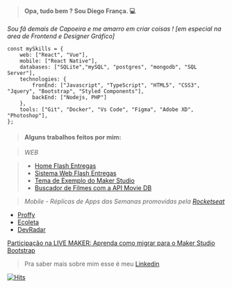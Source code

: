 > #### Opa, tudo bem ? Sou Diego França. :computer:

*Sou fã demais de Capoeira e me amarro em criar coisas ! [em especial na area de Frontend e Designer Gráfico]*

```
const mySkills = {
    web: ["React", "Vue"],
    mobile: ["React Native"],
    databases: ["SQLite","mySQL", "postgres", "mongodb", "SQL Server"],
    technologies: {
        fronEnd: ["Javascript", "TypeScript", "HTML5", "CSS3", "Jquery", "Bootstrap", "Styled Components"],
        backEnd: ["Nodejs, PHP"]
    },
    tools: ["Git", "Docker", "Vs Code", "Figma", "Adobe XD", "Photoshop"],
};

```
> #### Alguns trabalhos feitos por mim:

> *WEB*

> - [Home Flash Entregas](https://www.flashentregas.com.br/)
> - [Sistema Web Flash Entregas](https://appweb.flashentregas.com.br/login)
> - [Tema de Exemplo do Maker Studio](https://hotelaria.softwell.com.br/hotelariaboot/open.do?sys=HOT)
> - [Buscador de Filmes com a API Movie DB](https://pwa-app-host.firebaseapp.com/)

> *Mobile - Réplicas de Apps das Semanas promovidas pela [Rocketseat](https://rocketseat.com.br/)*

- [Proffy](https://youtu.be/OgZzTEvcQ2k)
- [Ecoleta](https://youtu.be/pAZP_almlO0)
- [DevRadar](https://youtu.be/aIn4unl43dc)

[Participação na LIVE MAKER: Aprenda como migrar para o Maker Studio Bootstrap](https://youtu.be/3qJZ5zEjx6U?t=1221)

> Pra saber mais sobre mim esse é meu [Linkedin](https://www.linkedin.com/in/diego-fran%C3%A7a-aa66ba78/)

<!-- Github Stats
![Diego Status](https://github-readme-stats.vercel.app/api?username=diegofranca92&show_icons=true)
-->

[![Hits](https://hits.seeyoufarm.com/api/count/incr/badge.svg?url=https%3A%2F%2Fgithub.com%2Fdiegofranca92&count_bg=%23E7A309&title_bg=%23555555&icon=&icon_color=%23E7E7E7&title=Visitas&edge_flat=false)](https://hits.seeyoufarm.com)
